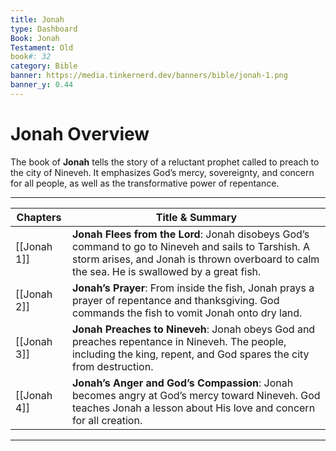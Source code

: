 ```yaml
---
title: Jonah
type: Dashboard
Book: Jonah
Testament: Old
book#: 32
category: Bible
banner: https://media.tinkernerd.dev/banners/bible/jonah-1.png
banner_y: 0.44
---
```


# Jonah Overview

The book of **Jonah** tells the story of a reluctant prophet called to preach to the city of Nineveh. It emphasizes God’s mercy, sovereignty, and concern for all people, as well as the transformative power of repentance.

---

| Chapters | Title & Summary |
|----------|-----------------|
| [[Jonah 1]] | **Jonah Flees from the Lord**: Jonah disobeys God’s command to go to Nineveh and sails to Tarshish. A storm arises, and Jonah is thrown overboard to calm the sea. He is swallowed by a great fish. |
| [[Jonah 2]] | **Jonah’s Prayer**: From inside the fish, Jonah prays a prayer of repentance and thanksgiving. God commands the fish to vomit Jonah onto dry land. |
| [[Jonah 3]] | **Jonah Preaches to Nineveh**: Jonah obeys God and preaches repentance in Nineveh. The people, including the king, repent, and God spares the city from destruction. |
| [[Jonah 4]] | **Jonah’s Anger and God’s Compassion**: Jonah becomes angry at God’s mercy toward Nineveh. God teaches Jonah a lesson about His love and concern for all creation. |

---
